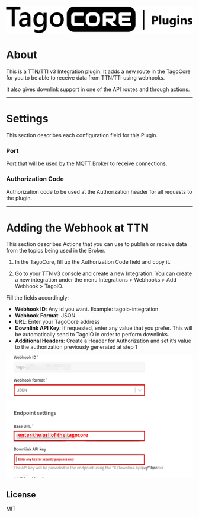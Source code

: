 ![TagoCore](/assets/logo-plugin-black.png)

# About

This is a TTN/TTI v3 Integration plugin. It adds a new route in the TagoCore for you to be able to receive data from TTN/TTI using webhooks.

It also gives downlink support in one of the API routes and through actions.

---

# Settings

This section describes each configuration field for this Plugin.


### Port

Port that will be used by the MQTT Broker to receive connections.

### Authorization Code

Authorization code to be used at the Authorization header for all requests to the plugin.


---

# Adding the Webhook at TTN

This section describes Actions that you can use to publish or receive data from the topics being used in the Broker.

1. In the TagoCore, fill up the Authorization Code field and copy it.

2. Go to your TTN v3 console and create a new Integration. You can create a new integration under the menu Integrations > Webhooks > Add Webhook > TagoIO.

Fill the fields accordingly:

* **Webhook ID**: Any id you want. Example: tagoio-integration
* **Webhook Format**: JSON
* **URL**: Enter your TagoCore address
* **Downlink API Key**: If requested, enter any value that you prefer. This will be automatically send to TagoIO in order to perform downlinks.
* **Additional Headers**: Create a Header for Authorization and set it’s value to the authorization previously generated at step 1

![TTN Configuration](/assets/ttn-help.png)

## License

MIT
